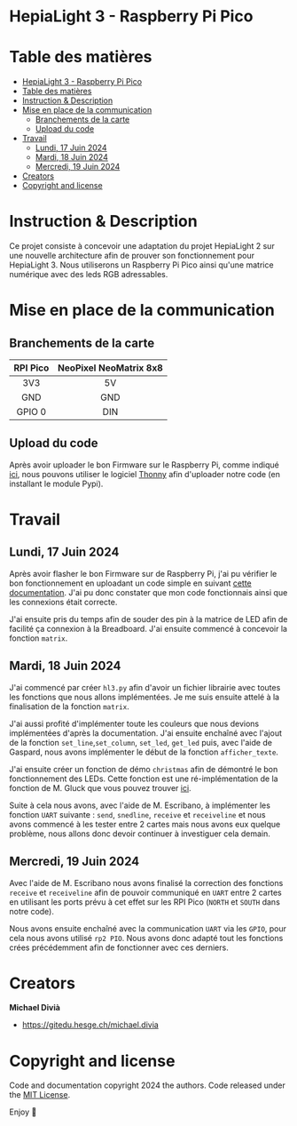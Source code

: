 # HepiaLight 3 - Raspberry Pi Pico

# Table des matières
- [HepiaLight 3 - Raspberry Pi Pico](#hepialight-3---raspberry-pi-pico)
- [Table des matières](#table-des-matières)
- [Instruction \& Description](#instruction--description)
- [Mise en place de la communication](#mise-en-place-de-la-communication)
  - [Branchements de la carte](#branchements-de-la-carte)
  - [Upload du code](#upload-du-code)
- [Travail](#travail)
  - [Lundi, 17 Juin 2024](#lundi-17-juin-2024)
  - [Mardi, 18 Juin 2024](#mardi-18-juin-2024)
  - [Mercredi, 19 Juin 2024](#mercredi-19-juin-2024)
- [Creators](#creators)
- [Copyright and license](#copyright-and-license)


# Instruction & Description

Ce projet consiste à concevoir une adaptation du projet HepiaLight 2 sur une nouvelle architecture afin de prouver son fonctionnement pour HepiaLight 3. Nous utiliserons un Raspberry Pi Pico ainsi qu'une matrice numérique avec des leds RGB adressables.

# Mise en place de la communication

## Branchements de la carte

| **RPI Pico** | **NeoPixel NeoMatrix 8x8** |
| :----------: | :------------------------: |
|     3V3      |             5V             |
|     GND      |            GND             |
|    GPIO 0    |            DIN             |

## Upload du code

Après avoir uploader le bon Firmware sur le Raspberry Pi, comme indiqué [ici](https://www.raspberrypi.com/documentation/microcontrollers/micropython.html), nous pouvons utiliser le logiciel [Thonny](https://thonny.org/) afin d'uploader notre code (en installant le module Pypi).

# Travail

## Lundi, 17 Juin 2024

Après avoir flasher le bon Firmware sur de Raspberry Pi, j'ai pu vérifier le bon fonctionnement en uploadant un code simple en suivant [cette documentation](https://docs.micropython.org/en/latest/rp2/quickref.html#neopixel-and-apa106-driver). J'ai pu donc constater que mon code fonctionnais ainsi que les connexions était correcte.

J'ai ensuite pris du temps afin de souder des pin à la matrice de LED afin de facilité ça connexion à la Breadboard. J'ai ensuite commencé à concevoir la fonction `matrix`.

## Mardi, 18 Juin 2024

J'ai commencé par créer `hl3.py` afin d'avoir un fichier librairie avec toutes les fonctions que nous allons implémentées. Je me suis ensuite attelé à la finalisation de la fonction `matrix`.

J'ai aussi profité d'implémenter toute les couleurs que nous devions implémentées d'après la documentation. J'ai ensuite enchaîné avec l'ajout de la fonction `set_line`,`set_column`, `set_led`, `get_led` puis, avec l'aide de Gaspard, nous avons implémenter le début de la fonction `afficher_texte`.

J'ai ensuite créer un fonction de démo `christmas` afin de démontré le bon fonctionnement des LEDs. Cette fonction est une ré-implémentation de la fonction de M. Gluck que vous pouvez trouver [ici](https://gitedu.hesge.ch/cores/projects/hepialight2/hepialight2-examples/-/blob/02261b68aad94dd52c6b35fdb83ed1d54028061b/peripherals/display/christmas_ball.py).

Suite à cela nous avons, avec l'aide de M. Escribano, à implémenter les fonction `UART` suivante : `send`, `snedline`, `receive` et `receiveline` et nous avons commencé à les tester entre 2 cartes mais nous avons eux quelque problème, nous allons donc devoir continuer à investiguer cela demain.

## Mercredi, 19 Juin 2024

Avec l'aide de M. Escribano nous avons finalisé la correction des fonctions `receive` et `receiveline` afin de pouvoir communiqué en `UART` entre 2 cartes en utilisant les ports prévu à cet effet sur les RPI Pico (`NORTH` et `SOUTH` dans notre code).

Nous avons ensuite enchaîné avec la communication `UART` via les `GPIO`, pour cela nous avons utilisé `rp2 PIO`. Nous avons donc adapté tout les fonctions crées précédemment afin de fonctionner avec ces derniers.

# Creators

**Michael Divià**

- <https://gitedu.hesge.ch/michael.divia>

# Copyright and license

Code and documentation copyright 2024 the authors. Code released under the [MIT License](https://gitedu.hesge.ch/michael.divia/hepialight3-pico/-/blob/94f8f25ac736165111a03ff964f1538a65eb40e3/LICENSE).

Enjoy :metal: